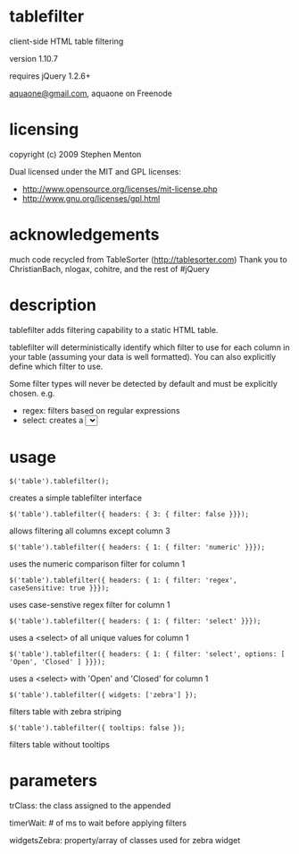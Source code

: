 # tablefilter
client-side HTML table filtering

version 1.10.7

requires jQuery 1.2.6+

aquaone@gmail.com, aquaone on Freenode

# licensing

copyright (c) 2009 Stephen Menton

Dual licensed under the MIT and GPL licenses:
- http://www.opensource.org/licenses/mit-license.php
- http://www.gnu.org/licenses/gpl.html

# acknowledgements

much code recycled from TableSorter (http://tablesorter.com)
Thank you to ChristianBach, nlogax, cohitre, and the rest of #jQuery

# description

tablefilter adds filtering capability to a static HTML table.

tablefilter will deterministically identify which filter to use for
each column in your table (assuming your data is well formatted).
You can also explicitly define which filter to use.

Some filter types will never be detected by default and must be
explicitly chosen. e.g.
- regex: filters based on regular expressions
- select: creates a <select> instead of an <input />
  
# usage

`$('table').tablefilter();`

creates a simple tablefilter interface

`$('table').tablefilter({ headers: { 3: { filter: false }}});`

allows filtering all columns except column 3

`$('table').tablefilter({ headers: { 1: { filter: 'numeric' }}});`

uses the numeric comparison filter for column 1

`$('table').tablefilter({ headers: { 1: { filter: 'regex', caseSensitive: true }}});`

uses case-senstive regex filter for column 1

`$('table').tablefilter({ headers: { 1: { filter: 'select' }}});`

uses a \<select> of all unique values for column 1

`$('table').tablefilter({ headers: { 1: { filter: 'select', options: [ 'Open', 'Closed' ] }}});`

uses a \<select> with 'Open' and 'Closed' for column 1
  
`$('table').tablefilter({ widgets: ['zebra'] });`

filters table with zebra striping

`$('table').tablefilter({ tooltips: false });`

filters table without tooltips

# parameters

trClass: the class assigned to the appended <tr>

timerWait: # of ms to wait before applying filters

widgetsZebra: property/array of classes used for zebra widget
